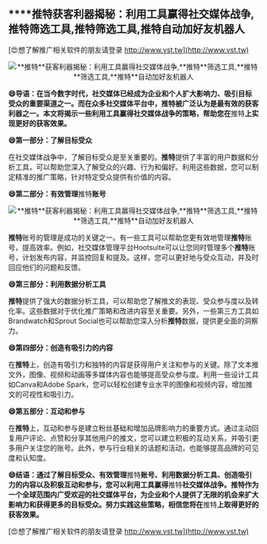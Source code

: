 ## ****推特**获客利器揭秘：利用工具赢得社交媒体战争,**推特**筛选工具,**推特**筛选工具,**推特**自动加好友机器人**

[😍想了解推广相关软件的朋友请登录 http://www.vst.tw](http://www.vst.tw)

 <center><img src="https://vst.tw/MP4/tuiguang/png/4.png" alt="**推特**获客利器揭秘：利用工具赢得社交媒体战争,**推特**筛选工具,**推特**筛选工具,**推特**自动加好友机器人"></center>

**😄导语：在当今数字时代，社交媒体已经成为企业和个人扩大影响力、吸引目标受众的重要渠道之一。而在众多社交媒体平台中，**推特**被广泛认为是最有效的获客利器之一。本文将揭示一些利用工具赢得社交媒体战争的策略，帮助您在**推特**上实现更好的获客效果。**

**😄第一部分：了解目标受众**

在社交媒体战争中，了解目标受众是至关重要的。**推特**提供了丰富的用户数据和分析工具，可以帮助您深入了解受众的兴趣、行为和偏好。利用这些数据，您可以制定精准的推广策略，针对特定受众提供有价值的内容。

**😄第二部分：有效管理**推特**账号**

 <center><img src="https://vst.tw/MP4/tuiguang/png/2.png" alt="**推特**获客利器揭秘：利用工具赢得社交媒体战争,**推特**筛选工具,**推特**筛选工具,**推特**自动加好友机器人"></center>

**推特**账号的管理是成功的关键之一。有一些工具可以帮助您更有效地管理**推特**账号，提高效率。例如，社交媒体管理平台Hootsuite可以让您同时管理多个**推特**账号，计划发布内容，并监控回复和提及。这样，您可以更好地与受众互动，并及时回应他们的问题和反馈。

**😄第三部分：利用数据分析工具**

**推特**提供了强大的数据分析工具，可以帮助您了解推文的表现、受众参与度以及转化率。这些数据对于优化推广策略和改进内容至关重要。另外，一些第三方工具如Brandwatch和Sprout Social也可以帮助您深入分析**推特**数据，提供更全面的洞察力。

**😄第四部分：创造有吸引力的内容**

在**推特**上，创造有吸引力和独特的内容是获得用户关注和参与的关键。除了文本推文外，图像、视频和动画等多媒体内容也能够提高受众参与度。利用一些设计工具如Canva和Adobe Spark，您可以轻松创建专业水平的图像和视频内容，增加推文的可视性和吸引力。

**😄第五部分：互动和参与**

在**推特**上，互动和参与是建立粉丝基础和增加品牌影响力的重要方式。通过主动回复用户评论、点赞和分享其他用户的推文，您可以建立积极的互动关系，并吸引更多用户关注您的账号。此外，参与行业相关的话题和活动，也能够提高品牌的可见度和认知度。

**😄结语：通过了解目标受众、有效管理**推特**账号、利用数据分析工具、创造吸引力的内容以及积极互动和参与，您可以利用工具赢得**推特**社交媒体战争。**推特**作为一个全球范围内广受欢迎的社交媒体平台，为企业和个人提供了无限的机会来扩大影响力和获得更多的目标受众。努力实践这些策略，相信您将在**推特**上取得更好的获客效果。**

[😍想了解推广相关软件的朋友请登录 http://www.vst.tw](http://www.vst.tw)



